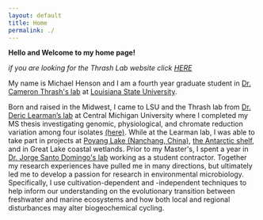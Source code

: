 ```yaml
---
layout: default
title: Home
permalink: ./
---
```

**Hello and Welcome to my home page!**

_if you are looking for the Thrash Lab website click [HERE](thethrashlab.com)_

My name is Michael Henson and I am a fourth year graduate student in [Dr. Cameron Thrash's lab](thethrashlab.com) at [Louisiana State University](http://www.lsu.edu/science/biosci/).

Born and raised in the Midwest, I came to LSU and the Thrash lab from [Dr. Deric Learman’s lab](http://people.cst.cmich.edu/learm1dr/Home_Page.html) at Central Michigan University where I completed my MS thesis investigating genomic, physiological, and chromate reduction variation among four isolates [(here)](https://dx.doi.org/10.7717/peerj.1395). While at the Learman lab, I was able to take part in projects at [Poyang Lake (Nanchang, China)](https://link.springer.com/article/10.1007/s13213-015-1189-8), [the Antarctic shelf](https://dx.doi.org/10.3389/fmicb.2016.00284), and in Great Lake coastal wetlands. Prior to my Master's, I spent a year in [Dr. Jorge Santo Domingo's lab](https://www.researchgate.net/profile/Jorge_Domingo) working as a student contractor. Together my research experiences have pulled me in many directions, but ultimately led me to develop a passion for research in environmental microbiology. Specifically, I use cultivation-dependent and -independent techniques to help inform our understanding on the evolutionary transition between freshwater and marine ecosystems and how both local and regional disturbances may alter biogeochemical cycling.
